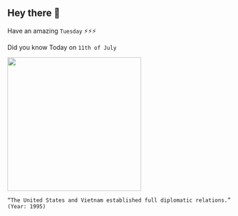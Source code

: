 ## Hey there 👋
Have an amazing `Tuesday` ⚡⚡⚡

Did you know Today on `11th of July`
 
 [<img src="https://upload.wikimedia.org/wikipedia/commons/3/38/Secretary_Pompeo_Meets_With_Vietnamese_Deputy_Prime_Minister_Pham_Binh_Minh_%2840253094493%29_%28cropped%29.jpg" width="300" />](https://en.wikipedia.org/wiki/United_States%E2%80%93Vietnam_relations#:~:text=After%20a%2020%2Dyear%20hiatus,Vietnam%20on%20July%2011%2C%201995.&text=In%20January%202007%2C%20Congress%20approved,Relations%20(PNTR)%20for%20Vietnam.) 
 ```
“The United States and Vietnam established full diplomatic relations.” (Year: 1995)
```
